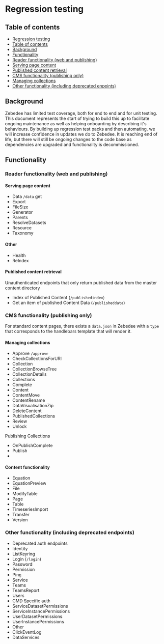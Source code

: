 # Regression testing

## Table of contents

<!-- TOC -->
* [Regression testing](#regression-testing)
 * [Table of contents](#table-of-contents)
 * [Background](#background)
 * [Functionality](#functionality)
  * [Reader functionality (web and publishing)](#reader-functionality-web-and-publishing)
   * [Serving page content](#serving-page-content)
   * [Published content retrieval](#published-content-retrieval)
  * [CMS functionality (publishing only)](#cms-functionality-publishing-only)
   * [Managing collections](#managing-collections)
  * [Other functionality (including deprecated enpoints)](#other-functionality-including-deprecated-enpoints)
<!-- TOC -->

## Background

Zebedee has limited test coverage, both for end to end and for unit testing. This document represents the start of
trying to build this up to facilitate ongoing maintenance as well as helping onboarding by describing it's behaviours.
By building up regression test packs and then automating, we will increase confidence in updates we do to Zebedee. It is
reaching end of life, but there will still be ongoing changes to the code base as dependencies are upgraded and
functionality is decommissioned.

## Functionality

### Reader functionality (web and publishing)

#### Serving page content

- Data `/data` get
- Export
- FileSize
- Generator
- Parents
- ResolveDatasets
- Resource
- Taxonomy

#### Other

- Health
- ReIndex

#### Published content retrieval

Unauthenticated endpoints that only return published data from the master content directory

- Index of Published Content (`/publishedindex`)
- Get an item of published Content Data (`/publisheddata`)

### CMS functionality (publishing only)

For standard content pages, there exists a `data.json` in Zebedee with a `type` that corresponds to the handlebars
template that will render it.

#### Managing collections

- Approve `/approve`
- CheckCollectionsForURI
- Collection
- CollectionBrowseTree
- CollectionDetails
- Collections
- Complete
- Content
- ContentMove
- ContentRename
- DataVisualisationZip
- DeleteContent
- PublishedCollections
- Review
- Unlock

Publishing Collections

- OnPublishComplete
- Publish
-

#### Content functionality

- Equation
- EquationPreview
- File
- ModifyTable
- Page
- Table
- TimeseriesImport
- Transfer
- Version

### Other functionality (including deprecated endpoints)

- Deprecated auth endpoints
 - Identity
 - ListKeyring
 - Login (`/login`)
 - Password
 - Permission
 - Ping
 - Service
 - Teams
 - TeamsReport
 - Users
 - CMD Specific auth
  - ServiceDatasetPermissions
  - ServiceInstancePermissions
  - UserDatasetPermissions
  - UserInstancePermissions
- Other
 - ClickEventLog
 - DataServices

